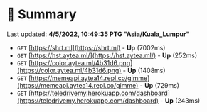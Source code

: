 # 📖 Summary
Last updated: **4/5/2022, 10:49:35 PTG "Asia/Kuala_Lumpur"**

- `GET` [https://shrt.ml](https://shrt.ml) - **Up** (7002ms)
- `GET` [https://hst.aytea.ml/](https://hst.aytea.ml/) - **Up** (252ms)
- `GET` [https://color.aytea.ml/4b31d6.png](https://color.aytea.ml/4b31d6.png) - **Up** (1408ms)
- `GET` [https://memeapi.aytea14.repl.co/gimme](https://memeapi.aytea14.repl.co/gimme) - **Up** (729ms)
- `GET` [https://teledrivemy.herokuapp.com/dashboard](https://teledrivemy.herokuapp.com/dashboard) - **Up** (243ms)
